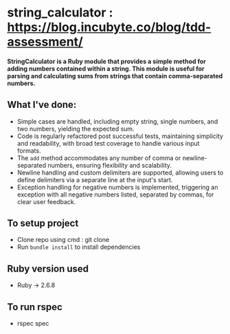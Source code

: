 # string_calculator : https://blog.incubyte.co/blog/tdd-assessment/

#### StringCalculator is a Ruby module that provides a simple method for adding numbers contained within a string. This module is useful for parsing and calculating sums from strings that contain comma-separated numbers.
## What I've done: 
- Simple cases are handled, including empty string, single numbers, and two numbers, yielding the expected sum.
- Code is regularly refactored post successful tests, maintaining simplicity and readability, with broad test coverage to handle various input formats.
- The `add` method accommodates any number of comma or newline-separated numbers, ensuring flexibility and scalability.
- Newline handling and custom delimiters are supported, allowing users to define delimiters via a separate line at the input's start.
- Exception handling for negative numbers is implemented, triggering an exception with all negative numbers listed, separated by commas, for clear user feedback.
## To setup project
- Clone repo using cmd : git clone <repo-name>
- Run `bundle install` to install dependencies
## Ruby version used
-  Ruby -> 2.6.8
## To run rspec 
- rspec spec
